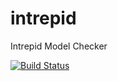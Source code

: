 
# intrepid
Intrepid Model Checker

[![Build Status](https://travis-ci.org/bobosoft/intrepyd.svg?branch=master)](https://travis-ci.org/bobosoft/intrepyd)
